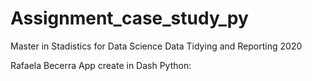 # Assignment_case_study_py
Master in Stadistics for Data Science
Data Tidying and Reporting 
2020

Rafaela Becerra
App create in Dash Python: 
